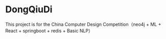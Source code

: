 # DongQiuDi
This project is for the China Computer Design Competition（neo4j + ML + React + springboot + redis + Basic NLP）
